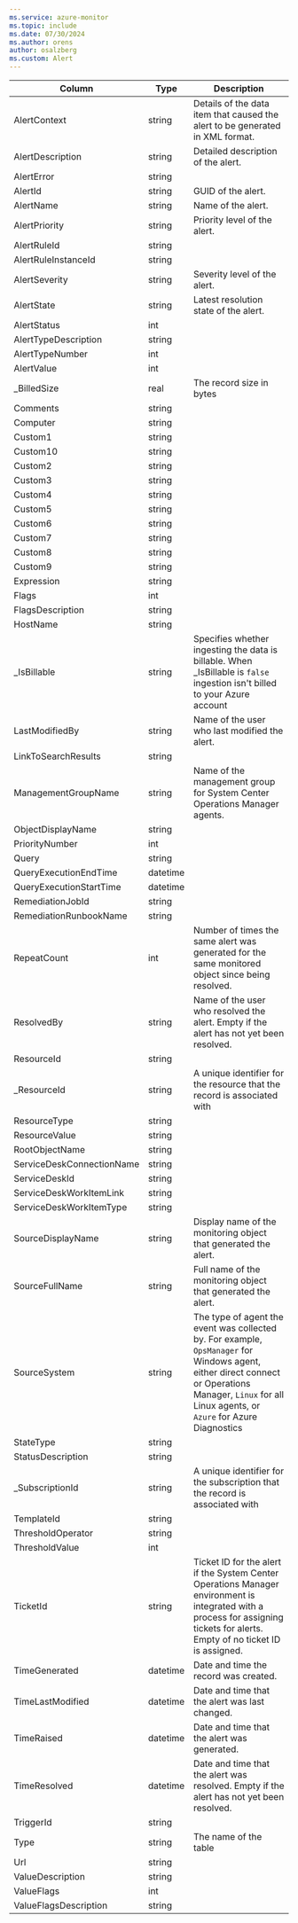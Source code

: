 ```yaml
---
ms.service: azure-monitor
ms.topic: include
ms.date: 07/30/2024
ms.author: orens
author: osalzberg
ms.custom: Alert
---
```



| Column | Type | Description |
|---|---|---|
| AlertContext | string | Details of the data item that caused the alert to be generated in XML format. |
| AlertDescription | string | Detailed description of the alert. |
| AlertError | string |   |
| AlertId | string | GUID of the alert. |
| AlertName | string | Name of the alert. |
| AlertPriority | string | Priority level of the alert. |
| AlertRuleId | string |   |
| AlertRuleInstanceId | string |   |
| AlertSeverity | string | Severity level of the alert. |
| AlertState | string | Latest resolution state of the alert. |
| AlertStatus | int |   |
| AlertTypeDescription | string |   |
| AlertTypeNumber | int |   |
| AlertValue | int |   |
| _BilledSize | real | The record size in bytes |
| Comments | string |   |
| Computer | string |   |
| Custom1 | string |   |
| Custom10 | string |   |
| Custom2 | string |   |
| Custom3 | string |   |
| Custom4 | string |   |
| Custom5 | string |   |
| Custom6 | string |   |
| Custom7 | string |   |
| Custom8 | string |   |
| Custom9 | string |   |
| Expression | string |   |
| Flags | int |   |
| FlagsDescription | string |   |
| HostName | string |   |
| _IsBillable | string | Specifies whether ingesting the data is billable. When _IsBillable is `false` ingestion isn't billed to your Azure account |
| LastModifiedBy | string | Name of the user who last modified the alert. |
| LinkToSearchResults | string |   |
| ManagementGroupName | string | Name of the management group for System Center Operations Manager agents.  |
| ObjectDisplayName | string |   |
| PriorityNumber | int |   |
| Query | string |   |
| QueryExecutionEndTime | datetime |   |
| QueryExecutionStartTime | datetime |   |
| RemediationJobId | string |   |
| RemediationRunbookName | string |   |
| RepeatCount | int | Number of times the same alert was generated for the same monitored object since being resolved. |
| ResolvedBy | string | Name of the user who resolved the alert. Empty if the alert has not yet been resolved. |
| ResourceId | string |   |
| _ResourceId | string | A unique identifier for the resource that the record is associated with |
| ResourceType | string |   |
| ResourceValue | string |   |
| RootObjectName | string |   |
| ServiceDeskConnectionName | string |   |
| ServiceDeskId | string |   |
| ServiceDeskWorkItemLink | string |   |
| ServiceDeskWorkItemType | string |   |
| SourceDisplayName | string | Display name of the monitoring object that generated the alert. |
| SourceFullName | string | Full name of the monitoring object that generated the alert. |
| SourceSystem | string | The type of agent the event was collected by. For example, `OpsManager` for Windows agent, either direct connect or Operations Manager, `Linux` for all Linux agents, or `Azure` for Azure Diagnostics |
| StateType | string |   |
| StatusDescription | string |   |
| _SubscriptionId | string | A unique identifier for the subscription that the record is associated with |
| TemplateId | string |   |
| ThresholdOperator | string |   |
| ThresholdValue | int |   |
| TicketId | string | Ticket ID for the alert if the System Center Operations Manager environment is integrated with a process for assigning tickets for alerts. Empty of no ticket ID is assigned. |
| TimeGenerated | datetime | Date and time the record was created. |
| TimeLastModified | datetime | Date and time that the alert was last changed. |
| TimeRaised | datetime | Date and time that the alert was generated. |
| TimeResolved | datetime | Date and time that the alert was resolved. Empty if the alert has not yet been resolved. |
| TriggerId | string |   |
| Type | string | The name of the table |
| Url | string |   |
| ValueDescription | string |   |
| ValueFlags | int |   |
| ValueFlagsDescription | string |   |
